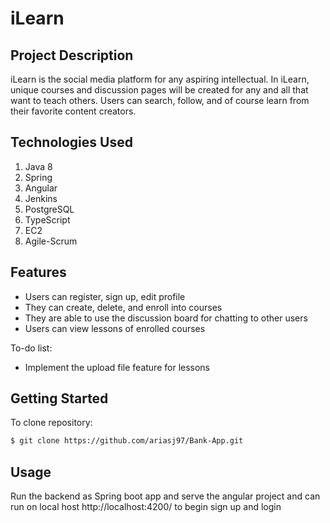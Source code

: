 # iLearn

## Project Description

iLearn is the social media platform for any aspiring intellectual. In iLearn, unique courses and discussion pages will be created for any and all that want to teach others. Users can search, follow, and of course learn from their favorite content creators.

## Technologies Used
1. Java 8
2. Spring
3. Angular
4. Jenkins
5. PostgreSQL
6. TypeScript
6. EC2
6. Agile-Scrum


## Features
- Users can register, sign up, edit profile
- They can create, delete, and enroll into courses
- They are able to use the discussion board for chatting to other users
- Users can view lessons of enrolled courses

To-do list:
- Implement the upload file feature for lessons



## Getting Started 
To clone repository:
```bash
$ git clone https://github.com/ariasj97/Bank-App.git
```
## Usage
Run the backend as Spring boot app and serve the angular project and can run on local host http://localhost:4200/ to begin sign up and login
